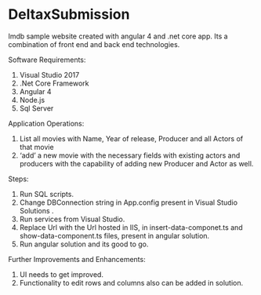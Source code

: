 # DeltaxSubmission
Imdb sample website created with angular 4 and .net core app.
Its a combination of front end and back end technologies.

Software Requirements:
1. Visual Studio 2017
2. .Net Core Framework
3. Angular 4
4. Node.js
5. Sql Server

Application Operations:
1. List all movies with Name, Year of release, Producer and all Actors of that movie
2. ‘add’ a new movie with the necessary fields with existing actors and producers with the capability of adding new Producer and Actor as well.

Steps:
1. Run SQL scripts.
2. Change DBConnection string in App.config present in Visual Studio Solutions .
3. Run services from Visual Studio.
3. Replace Url with the Url hosted in IIS, in insert-data-componet.ts and show-data-component.ts files, present in angular solution.
4. Run angular solution and its good to go.

Further Improvements and Enhancements:
1. UI needs to get improved.
2. Functionality to edit rows and columns also can be added in solution.


